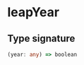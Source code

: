 # leapYear

## Type signature

<!-- prettier-ignore-start -->
```typescript
(year: any) => boolean
```
<!-- prettier-ignore-end -->

